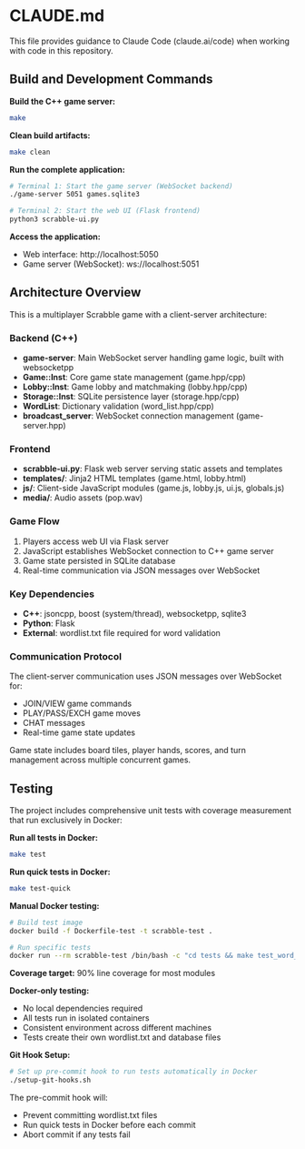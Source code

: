# CLAUDE.md

This file provides guidance to Claude Code (claude.ai/code) when working with code in this repository.

## Build and Development Commands

**Build the C++ game server:**
```bash
make
```

**Clean build artifacts:**
```bash
make clean
```

**Run the complete application:**
```bash
# Terminal 1: Start the game server (WebSocket backend)
./game-server 5051 games.sqlite3

# Terminal 2: Start the web UI (Flask frontend)
python3 scrabble-ui.py
```

**Access the application:**
- Web interface: http://localhost:5050
- Game server (WebSocket): ws://localhost:5051

## Architecture Overview

This is a multiplayer Scrabble game with a client-server architecture:

### Backend (C++)
- **game-server**: Main WebSocket server handling game logic, built with websocketpp
- **Game::Inst**: Core game state management (game.hpp/cpp)
- **Lobby::Inst**: Game lobby and matchmaking (lobby.hpp/cpp) 
- **Storage::Inst**: SQLite persistence layer (storage.hpp/cpp)
- **WordList**: Dictionary validation (word_list.hpp/cpp)
- **broadcast_server**: WebSocket connection management (game-server.hpp)

### Frontend
- **scrabble-ui.py**: Flask web server serving static assets and templates
- **templates/**: Jinja2 HTML templates (game.html, lobby.html)
- **js/**: Client-side JavaScript modules (game.js, lobby.js, ui.js, globals.js)
- **media/**: Audio assets (pop.wav)

### Game Flow
1. Players access web UI via Flask server
2. JavaScript establishes WebSocket connection to C++ game server
3. Game state persisted in SQLite database
4. Real-time communication via JSON messages over WebSocket

### Key Dependencies
- **C++**: jsoncpp, boost (system/thread), websocketpp, sqlite3
- **Python**: Flask
- **External**: wordlist.txt file required for word validation

### Communication Protocol
The client-server communication uses JSON messages over WebSocket for:
- JOIN/VIEW game commands
- PLAY/PASS/EXCH game moves  
- CHAT messages
- Real-time game state updates

Game state includes board tiles, player hands, scores, and turn management across multiple concurrent games.

## Testing

The project includes comprehensive unit tests with coverage measurement that run exclusively in Docker:

**Run all tests in Docker:**
```bash
make test
```

**Run quick tests in Docker:**
```bash
make test-quick
```

**Manual Docker testing:**
```bash
# Build test image
docker build -f Dockerfile-test -t scrabble-test .

# Run specific tests
docker run --rm scrabble-test /bin/bash -c "cd tests && make test_word_list && ./test_word_list"
```

**Coverage target:** 90% line coverage for most modules

**Docker-only testing:**
- No local dependencies required
- All tests run in isolated containers
- Consistent environment across different machines
- Tests create their own wordlist.txt and database files

**Git Hook Setup:**
```bash
# Set up pre-commit hook to run tests automatically in Docker
./setup-git-hooks.sh
```

The pre-commit hook will:
- Prevent committing wordlist.txt files
- Run quick tests in Docker before each commit
- Abort commit if any tests fail